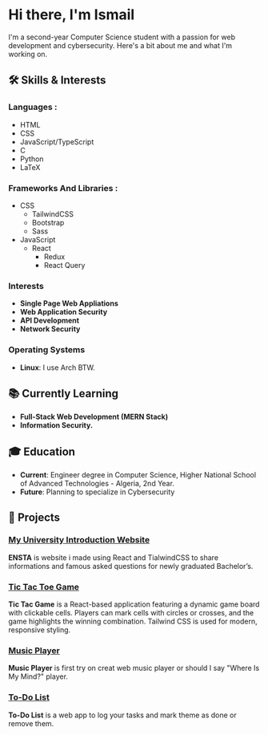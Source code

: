 # Hi there, I'm Ismail

I'm a second-year Computer Science student with a passion for web development and cybersecurity. Here's a bit about me and what I'm working on.

## 🛠 Skills & Interests

### Languages  : 
- HTML
- CSS
- JavaScript/TypeScript
- C
- Python
- LaTeX

### Frameworks And Libraries   : 
- CSS
    - TailwindCSS
    - Bootstrap
    - Sass
- JavaScript
    - React
        - Redux
        - React Query
          
  

### Interests
- **Single Page Web Appliations**
- **Web Application Security**
- **API Development**
- **Network Security**

### Operating Systems
- **Linux**: I use Arch BTW.

## 📚 Currently Learning
- **Full-Stack Web Development (MERN Stack)**
- **Information Security.**

## 🎓 Education
- **Current**: Engineer degree in Computer Science, Higher National School of Advanced Technologies - Algeria, 2nd Year.
- **Future**: Planning to specialize in Cybersecurity

## 🔭 Projects
### [My University Introduction Website](https://github.com/1sma31L/ensta)
**ENSTA** is website i made using React and TialwindCSS to share informations and famous asked questions for newly graduated Bachelor’s.
### [Tic Tac Toe Game](https://github.com/1sma31L/tictactoe-game)
**Tic Tac Game** is a React-based application featuring a dynamic game board with clickable cells. Players can mark cells with circles or crosses, and the game highlights the winning combination. Tailwind CSS is used for modern, responsive styling.
### [Music Player](https://github.com/1sma31L/Music-player)
**Music Player** is first try on creat web music player or should I say "Where Is My Mind?" player.
### [To-Do List](https://github.com/1sma31L/TODO-app)
**To-Do List** is a web app to log your tasks and mark theme as done or remove them.


